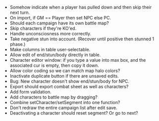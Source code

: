 * Somehow indicate when a player has pulled down and then skip their next turn.
* On import, if GM == Player then set NPC else PC.
* Should each campaign have its own battle map?
* Skip characters if they're KO'ed.
* Handle unconsciosness more correctly.
* Take negative stun into account. (Recover until positive then stunned 1 phase.)
* Make columns in table user-selectable.
* Allow edit of end/stun/body directly in table.
* Character editor window: if you type a value into max box, and the associated cur is empty, then copy it down.
* Allow color coding so we can match map halo colors?
* Inactivate duplicate button if there are unsaved edits.
* Bug: New character doesn't show end/stun/body for NPC.
* Export should export combat sheet as well as characters?
* Add form validation.
* Add characters to battle map by dragging?
* Combine setCharacter/setSegment into one function?
* Don't redraw the entire campaign list after edit save.
* Deactivating a character should reset segment? Or go to next?
